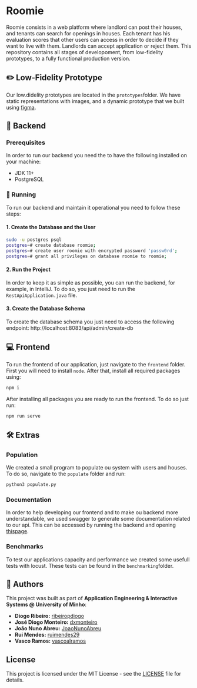 # Roomie

Roomie consists in a web platform where landlord can post their houses, and tenants can search for openings in houses. Each tenant has his evaluation scores that other users can access in order to decide if they want to live with them. Landlords can accept application or reject them. This repository contains all stages of developoment, from low-fidelity prototypes, to a fully functional production version.

## ✏️ Low-Fidelity Prototype

Our low.didelity prototypes are located in the `prototypes`folder. We have static representations with images, and a dynamic prototype that we built using [figma](https://www.figma.com/proto/QI3glrnfyr5FPTlQFCQNmb/Prototype?node-id=10%3A1356&scaling=min-zoom&page-id=2%3A1302).

## 🏢 Backend

### Prerequisites

In order to run our backend you need the to have the following installed on your machine:
- JDK 11+
- PostgreSQL

### 🧰 Running

To run our backend and maintain it operational you need to follow these steps:

#### 1. Create the Database and the User

```bash
sudo -u postgres psql
postgres=# create database roomie;
postgres=# create user roomie with encrypted password 'passw0rd';
postgres=# grant all privileges on database roomie to roomie;
```

#### 2. Run the Project

In order to keep it as simple as possible, you can run the backend, for example, in IntelliJ. To do so, you just need to run the `RestApiApplication.java` file.

#### 3. Create the Database Schema

To create the database schema you just need to access the following endpoint: http://localhost:8083/api/admin/create-db

## 💻 Frontend

To run the frontend of our application, just navigate to the `frontend` folder. First you will need to install `node`. After that, install all required packages using:

```bash
npm i
```

After installing all packages you are ready to run the frontend. To do so just run:

```bash
npm run serve
```

## 🛠️ Extras

### Population

We created a small program to populate ou system with users and houses. To do so, navigate to the `populate` folder and run:

```bash
python3 populate.py
```

### Documentation 

In order to help developing our frontend and to make ou backend more understandable, we used swagger to generate some documentation related to our api. This can be accessed by running the backend and opening [thispage](http://localhost:8083/api/swagger-ui/index.html?configUrl=/api/docs/json/swagger-config).

### Benchmarks

To test our applications capacity and performance we created some usefull tests with locust. These tests can be found in the `benchmarking`folder.

## 💪 Authors

This project was built as part of **Application Engineering & Interactive Systems @ University of Minho**:

-   **Diogo Ribeiro:** [ribeiropdiogo](https://github.com/ribeiropdiogo)
-   **José Diogo Monteiro:** [dxmonteiro](https://github.com/DxMonteiro)
-   **João Nuno Abreu:** [JoaoNunoAbreu](https://github.com/JoaoNunoAbreu)
-   **Rui Mendes:** [ruimendes29](https://github.com/ruimendes29)
-   **Vasco Ramos:** [vascoalramos](https://vascoalramos.me)


## License

This project is licensed under the MIT License - see the [LICENSE](LICENSE) file for details.
